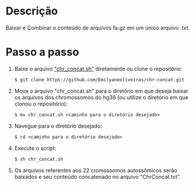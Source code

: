 # Descrição
Baixar e Combinar o conteúdo de arquivos fa.gz em um único arquivo .txt.
# Passo a passo
1. Baixe o arquivo ["chr_concat.sh"](https://github.com/Emilyaneoliveiras/chr-concat/blob/main/chr_concat.sh) diretamente ou clone o repositório:
   
    `$ git clone https://github.com/Emilyaneoliveiras/chr-concat.git`

2. Mova o arquivo "chr_concat.sh" para o diretório em que deseja baixar os arquivos dos chromossomos do hg38 (ou utilize o diretório em que clonou o repositório):
   
    `$ mv chr_concat.sh <caminho para o diretório desejado>`
   
3. Navegue para o diretório desejado:

   `$ cd <caminho para o diretório desejado>`

4. Execute o script:

   `$ sh chr_concat.sh`

5. Os arquivos referentes aos 22 cromossomos autossômicos serão baixados e seu conteúdo concatenado no arquivo "ChrConcat.txt".
